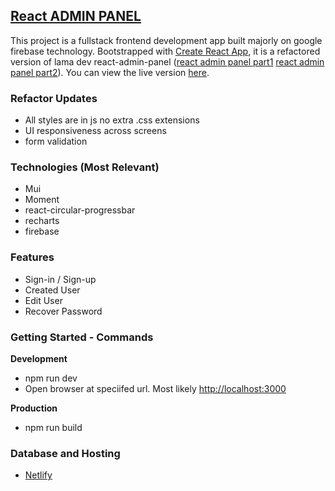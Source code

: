  ## [React ADMIN PANEL](https://cozy-granita-a65274.netlify.app/)
 
This project is a fullstack frontend development app built majorly on google firebase technology. Bootstrapped with [Create React App](https://github.com/facebook/create-react-app), it is a refactored version of lama dev react-admin-panel \([react admin panel part1](https://www.youtube.com/watch?v=yKV1IGahXqA&t=12s) [react admin panel part2](https://www.youtube.com/watch?v=D9W7AFeJ3kk&t=351s)\). You can view the live version [here](https://cozy-granita-a65274.netlify.app/).

### Refactor Updates

- All styles are in js no extra .css extensions
- UI responsiveness across screens
- form validation

### Technologies (Most Relevant)

- Mui
- Moment
- react-circular-progressbar
- recharts
- firebase


### Features
- Sign-in / Sign-up
- Created User
- Edit User
- Recover Password

  
### Getting Started - Commands

**Development**
- npm run dev
- Open browser at speciifed url. Most likely [http://localhost:3000](http://localhost:3000)

**Production**
- npm run build

  
### Database and Hosting
- [Netlify](https://www.netlify.com/)
